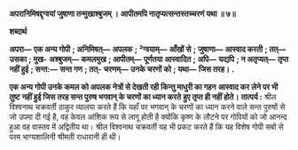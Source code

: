 **अपरानिमिषद्दृग्वयां जुषाणा तन्मुखाश्बुजम् ।** **आपीतमपि नातृप्यत्सन्तस्तच्चरणं यथा ॥ ७॥** 

**शब्दार्थ** 

**अपरा—** **एक अन्य गोपी** **; अनिमिषत्—** **अपलक** **; ²ग्वयाम्—** **आँखों से** **; जुषाणा—** **आस्वाद करती** **; तत्—** **उसका** **; मुख-** **अश्बुजम्—** **कमलमुख** **; आपीतम्—** **पूर्णतया आस्वादित** **; अपि—** **यद्यपि** **; न अतृप्यत्—** **तृप्त नहीं हुई** **; सन्त:—** **सन्त गण** **; तत्-** **चरणम्—** **उनके चरणों को** **; यथा—** **जिस तरह।** **.** 

**एक अन्य गोपी उनके कमल को अपलक नेत्रों से देखती रही किन्तु माधुरी का गहन** **आस्वाद कर लेने पर भी तुष्ट नहीं हुई जिस तरह सन्त पुरुष भगवान् के चरणों का ध्यान करते** **हुए तृप्त ही नहीं होते।** **तात्पर्य :** श्रील विश्वनाथ चक्रवर्ती ठाकुर व्यालया करते हैं कि यहाँ पर भगवान् के चरणों का ध्यान करने वाले सन्त पुरुषों से जो उपमा दी गई है, वह केवल आंशिक रूप से लागू होती है क्योंकि कृष्ण के लौटने पर गोपियों को जो आनन्द हुआ वह वास्तव में अद्वितीय था। श्रील विश्वनाथ चक्रवर्ती यह भी प्रकट करते हैं कि यह विशेष गोपी सबों से परम भाग्यशालिनी श्रीमती राधारानी ही थी।  